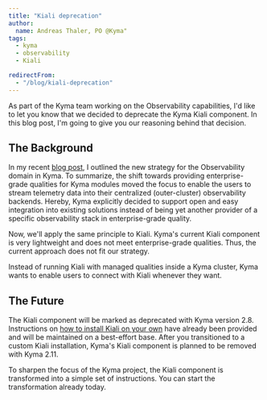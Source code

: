 ```yaml
---
title: "Kiali deprecation"
author:
  name: Andreas Thaler, PO @Kyma"
tags:
  - kyma
  - observability
  - Kiali

redirectFrom:
  - "/blog/kiali-deprecation"
---
```


As part of the Kyma team working on the Observability capabilities, I'd like to let you know that we decided to deprecate the Kyma Kiali component. In this blog post, I'm going to give you our reasoning behind that decision.

## The Background

In my recent [blog post](https://kyma-project.io/blog/2022/9/21/observability-strategy/), I outlined the new strategy for the Observability domain in Kyma. To summarize, the shift towards providing enterprise-grade qualities for Kyma modules moved the focus to enable the users to stream telemetry data into their centralized (outer-cluster) observability backends. Hereby, Kyma explicitly decided to support open and easy integration into existing solutions instead of being yet another provider of a specific observability stack in enterprise-grade quality.

Now, we'll apply the same principle to Kiali. Kyma's current Kiali component is very lightweight and does not meet enterprise-grade qualities. Thus, the current approach does not fit our strategy. 

Instead of running Kiali with managed qualities inside a Kyma cluster, Kyma wants to enable users to connect with Kiali whenever they want.

## The Future

The Kiali component will be marked as deprecated with Kyma version 2.8. 
Instructions on [how to install Kiali on your own](https://github.com/kyma-project/examples/tree/main/kiali) have already been provided and will be maintained on a best-effort base. After you transitioned to a custom Kiali installation, Kyma's Kiali component is planned to be removed with Kyma 2.11.


To sharpen the focus of the Kyma project, the Kiali component is transformed into a simple set of instructions. You can start the transformation already today.
